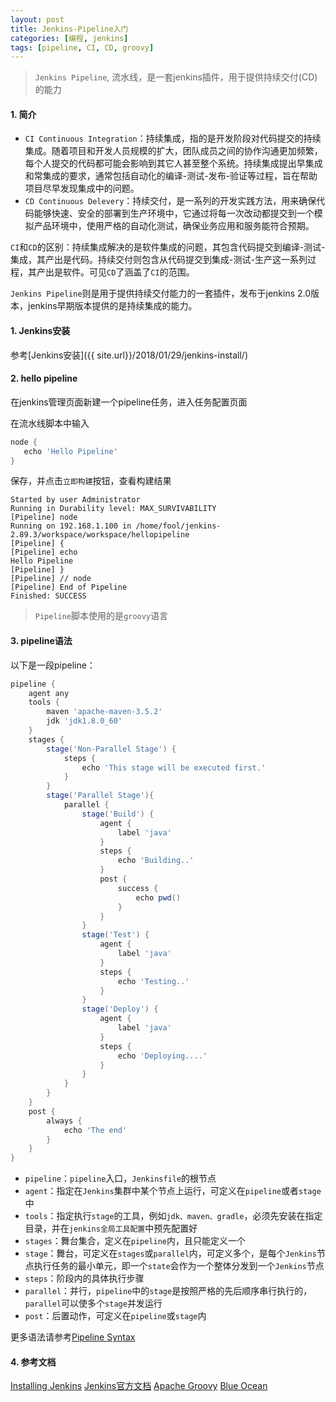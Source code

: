 ```yaml
---
layout: post
title: Jenkins-Pipeline入门
categories: [编程, jenkins]
tags: [pipeline, CI, CD, groovy]
---
```


> `Jenkins Pipeline`, 流水线，是一套jenkins插件，用于提供持续交付(CD)的能力

#### 1. 简介

* `CI Continuous Integration`：持续集成，指的是开发阶段对代码提交的持续集成。随着项目和开发人员规模的扩大，团队成员之间的协作沟通更加频繁，每个人提交的代码都可能会影响到其它人甚至整个系统。持续集成提出早集成和常集成的要求，通常包括自动化的编译-测试-发布-验证等过程，旨在帮助项目尽早发现集成中的问题。
* `CD Continuous Delevery`：持续交付，是一系列的开发实践方法，用来确保代码能够快速、安全的部署到生产环境中，它通过将每一次改动都提交到一个模拟产品环境中，使用严格的自动化测试，确保业务应用和服务能符合预期。

`CI`和`CD`的区别：持续集成解决的是软件集成的问题，其包含代码提交到编译-测试-集成，其产出是代码。持续交付则包含从代码提交到集成-测试-生产这一系列过程，其产出是软件。可见`CD`了涵盖了`CI`的范围。

`Jenkins Pipeline`则是用于提供持续交付能力的一套插件，发布于jenkins 2.0版本，jenkins早期版本提供的是持续集成的能力。

#### 1. Jenkins安装
参考[Jenkins安装]({{ site.url}}/2018/01/29/jenkins-install/)

#### 2. hello pipeline
在jenkins管理页面新建一个pipeline任务，进入任务配置页面

在流水线脚本中输入

```groovy
node {
   echo 'Hello Pipeline'
}
```
保存，并点击`立即构建`按钮，查看构建结果
```
Started by user Administrator
Running in Durability level: MAX_SURVIVABILITY
[Pipeline] node
Running on 192.168.1.100 in /home/fool/jenkins-2.89.3/workspace/workspace/hellopipeline
[Pipeline] {
[Pipeline] echo
Hello Pipeline
[Pipeline] }
[Pipeline] // node
[Pipeline] End of Pipeline
Finished: SUCCESS
```

> `Pipeline`脚本使用的是`groovy`语言

#### 3. pipeline语法

以下是一段pipeline：

```groovy
pipeline {
    agent any
    tools {
        maven 'apache-maven-3.5.2'
        jdk 'jdk1.8.0_60'
    }
    stages {
        stage('Non-Parallel Stage') {
            steps {
                echo 'This stage will be executed first.'
            }
        }
        stage('Parallel Stage'){
            parallel {
                stage('Build') {
                    agent {
                        label 'java'
                    }
                    steps {
                        echo 'Building..'
                    }
                    post { 
                        success { 
                            echo pwd()
                        }
                    }
                }
                stage('Test') {
                    agent {
                        label 'java'
                    }
                    steps {
                        echo 'Testing..'
                    }
                }
                stage('Deploy') {
                    agent {
                        label 'java'
                    }
                    steps {
                        echo 'Deploying....'
                    }
                }
            }
        }
    }
    post { 
        always { 
            echo 'The end'
        }
    }
}
```

- `pipeline`：`pipeline`入口，`Jenkinsfile`的根节点
- `agent`：指定在`Jenkins`集群中某个节点上运行，可定义在`pipeline`或者`stage`中
- `tools`：指定执行`stage`的工具，例如`jdk、maven、gradle`，必须先安装在指定目录，并在`jenkins全局工具配置`中预先配置好
- `stages`：舞台集合，定义在`pipeline`内，且只能定义一个
- `stage`：舞台，可定义在`stages`或`parallel`内，可定义多个，是每个`Jenkins`节点执行任务的最小单元，即一个`state`会作为一个整体分发到一个`Jenkins`节点
- `steps`：阶段内的具体执行步骤
- `parallel`：并行，`pipeline`中的`stage`是按照严格的先后顺序串行执行的，`parallel`可以使多个`stage`并发运行
- `post`：后置动作，可定义在`pipeline`或`stage`内

更多语法请参考[Pipeline Syntax](https://jenkins.io/doc/book/pipeline/syntax/)

#### 4. 参考文档
[Installing Jenkins](https://jenkins.io/doc/book/installing/)
[Jenkins官方文档](https://www.w3cschool.cn/jenkins/)
[Apache Groovy](http://groovy-lang.org/documentation.html)
[Blue Ocean](https://jenkins.io/doc/book/blueocean/)